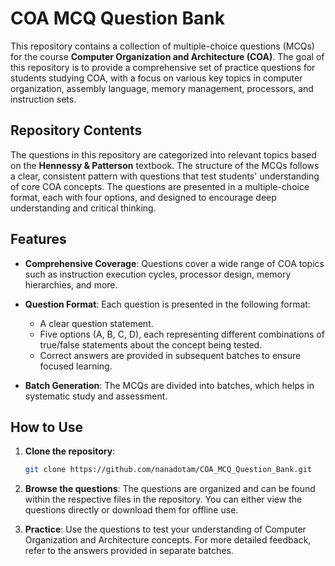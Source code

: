 # COA MCQ Question Bank

This repository contains a collection of multiple-choice questions (MCQs) for the course **Computer Organization and Architecture (COA)**. The goal of this repository is to provide a comprehensive set of practice questions for students studying COA, with a focus on various key topics in computer organization, assembly language, memory management, processors, and instruction sets.

## Repository Contents

The questions in this repository are categorized into relevant topics based on the **Hennessy & Patterson** textbook. The structure of the MCQs follows a clear, consistent pattern with questions that test students' understanding of core COA concepts. The questions are presented in a multiple-choice format, each with four options, and designed to encourage deep understanding and critical thinking.

## Features

* **Comprehensive Coverage**: Questions cover a wide range of COA topics such as instruction execution cycles, processor design, memory hierarchies, and more.
* **Question Format**: Each question is presented in the following format:

  * A clear question statement.
  * Five options (A, B, C, D), each representing different combinations of true/false statements about the concept being tested.
  * Correct answers are provided in subsequent batches to ensure focused learning.
* **Batch Generation**: The MCQs are divided into batches, which helps in systematic study and assessment.

## How to Use

1. **Clone the repository**:

   ```bash
   git clone https://github.com/nanadotam/COA_MCQ_Question_Bank.git
   ```

2. **Browse the questions**:
   The questions are organized and can be found within the respective files in the repository. You can either view the questions directly or download them for offline use.

3. **Practice**:
   Use the questions to test your understanding of Computer Organization and Architecture concepts. For more detailed feedback, refer to the answers provided in separate batches.

